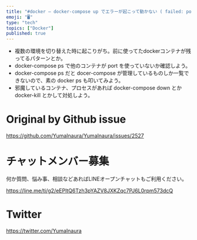 ```yaml
---
title: "#docker – docker-compose up でエラーが起こって動かない ( failed: port is already al"
emoji: "🖥"
type: "tech"
topics: ["Docker"]
published: true
---
```


- 複数の環境を切り替えた時に起こりがち。前に使ってたdockerコンテナが残ってるパターンとか。
- docker-compose ps で他のコンテナが port を使っていないか確認しよう。
- docker-compose ps だと docer-compose が管理しているものしか一覧できないので、素の docker ps も叩いてみよう。
- 邪魔しているコンテナ、プロセスがあれば docker-compose down とか docker-kill とかして対処しよう。


# Original by Github issue

https://github.com/YumaInaura/YumaInaura/issues/2527








<!-- Update From Qiita API -->

# チャットメンバー募集


何か質問、悩み事、相談などあればLINEオープンチャットもご利用ください。

https://line.me/ti/g2/eEPltQ6Tzh3pYAZV8JXKZqc7PJ6L0rpm573dcQ





# Twitter


https://twitter.com/YumaInaura


<!-- Update From Qiita API -->


